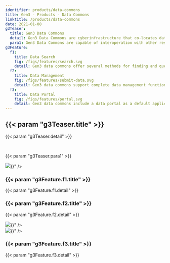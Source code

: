 ```yaml
---
identifier: products/data-commons
title: Gen3 - Products - Data Commons
linktitle: /products/data-commons
date: 2021-01-08
g3Teaser:
  title: Gen3 Data Commons
  detail: Gen3 Data Commons are cyberinfrastructure that co-locates data analysis, exploration and visualization tools with data management services for import and export of structured information like clinical, phenotypic, or biospecimen data, and data objects, like genomics data files or medical images.
  para1: Gen3 Data Commons are capable of interoperation with other resources in a data ecosystem by utilizing the Gen3 Framework Services for user authentication and authorization, data object indexing, and metadata services.
g3Feature:
  f1:
    title: Data Search
    fig: /figs/features/search.svg
    detail: Gen3 data commons offer several methods for finding and querying stored data. The data portal boasts a built-in data exploration GUI, featuring faceted search for quick and easy creation of virtual patient cohorts and data object subsets. There is also a GraphiQL query building interface, which allows users to create and send custom queries to the Gen3 databases. The open APIs that power these built-in user interfaces in the data portal can also be sent custom query requests, enabling programmatic data search and custom app development.
  f2:
    title: Data Management
    fig: /figs/features/submit-data.svg
    detail: Gen3 data commons support complete data management functionality, including data access control, ingestion, export, and quality control. Data access is controlled through an attribute-based access control (ABAC) policy engine. Data object indexing and associating objects with metadata is possible both within the web-based portal and from the command line by sending requests to the data submission API. Data quality is controlled through implementing a data model against which submissions are validated to ensure all required fields are present and have appropriate values.
  f3:
    title: Data Portal
    fig: /figs/features/portal.svg
    detail: Gen3 data commons include a data portal as a default application over a commons. The portal is an interactive website, accessible through standard web-browsers, that allows users to explore, submit, download, and analyze data. The data portal utilizes the open Gen3 APIs to offer a graphical user interface for the basic functionality of a Gen3 data commons.
---
```


<section class="g3-bg__yellow">
  <div class="g3-outer-wrapper g3-flex-content">
    <div class="g3-space__padding-lg-top g3-space__padding-lg-bottom g3-col__65">
      <div class="g3-space__wrapper-gap-left">
        <h1 class="g3-space__margin-sm-bottom">
          {{< param "g3Teaser.title" >}}
        </h1>
        <p class="g3-space__margin-sm-bottom introduction">
          {{< param "g3Teaser.detail" >}}
        </p>
        <br>
        <p class="g3-space__margin-sm-bottom introduction">
          {{< param "g3Teaser.para1" >}}
        </p>
      </div>
    </div>
  </div>
</section>

<section>
  <div class="g3-space__margin-lg-bottom g3-inner-wrapper">
    <div class="g3-flex-content g3-space__margin-md-top-bottom g3-space__margin-sm-left-right">
      <div class="g3-col__35 g3-flex-content g3-flex-content_center g3-flex-content_flex-start">
        <img class="g3-col__70" src="{{< param "g3Feature.f1.fig" >}}" />
      </div>
      <div class="g3-col__65 g3-flex-content g3-flex-content__col g3-flex-content__col-center ">
        <h3 class="g3-space__margin-sm-bottom">
          {{< param "g3Feature.f1.title" >}}
        </h3>
        <p class="g3-space__margin-sm-bottom">
          {{< param "g3Feature.f1.detail" >}}
        </p>
      </div>
    </div>
    <div class="g3-flex-content g3-space__margin-md-top-bottom g3-space__margin-sm-left-right">
      <div class="g3-col__65 g3-flex-content g3-flex-content__col g3-flex-content__col-center ">
        <h3 class="g3-space__margin-sm-bottom">
          {{< param "g3Feature.f2.title" >}}
        </h3>
        <p class="g3-space__margin-sm-bottom">
          {{< param "g3Feature.f2.detail" >}}
        </p>
      </div>
      <div class="g3-col__35 g3-flex-content g3-flex-content_center g3-flex-content_flex-start g3-flex-content__reverse">
        <img class="g3-col__70" src="{{< param "g3Feature.f2.fig" >}}" />
      </div>
    </div>
    <div class="g3-flex-content g3-space__margin-md-top-bottom g3-space__margin-sm-left-right">
      <div class="g3-col__35 g3-flex-content g3-flex-content_center g3-flex-content_flex-start">
        <img class="g3-col__70" src="{{< param "g3Feature.f3.fig" >}}" />
      </div>
      <div class="g3-col__65 g3-flex-content g3-flex-content__col g3-flex-content__col-center ">
        <h3 class="g3-space__margin-sm-bottom">
          {{< param "g3Feature.f3.title" >}}
        </h3>
        <p class="g3-space__margin-sm-bottom">
          {{< param "g3Feature.f3.detail" >}}
        </p>
      </div>
    </div>
  </div>
</section>
